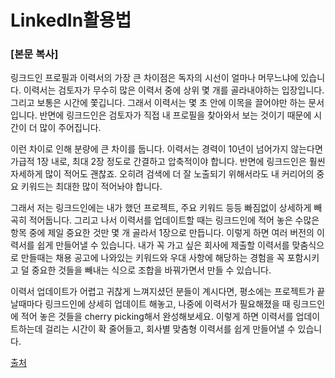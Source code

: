 # LinkedIn활용법

### [본문 복사]

링크드인 프로필과 이력서의 가장 큰 차이점은 독자의 시선이 얼마나 머무느냐에 있습니다. 이력서는 검토자가 무수히 많은 이력서 중에 상위 몇 개를 골라내야하는 입장입니다. 그리고 보통은 시간에 쫓깁니다. 그래서 이력서는 몇 초 안에 이목을 끌어야만 하는 문서입니다. 반면에 링크드인은 검토자가 직접 내 프로필을 찾아와서 보는 것이기 때문에 시간이 더 많이 주어집니다.

이런 차이로 인해 분량에 큰 차이를 둡니다. 이력서는 경력이 10년이 넘어가지 않는다면 가급적 1장 내로, 최대 2장 정도로 간결하고 압축적이야 합니다. 반면에 링크드인은 훨씬 자세하게 많이 적어도 괜찮죠. 오히려 검색에 더 잘 노출되기 위해서라도 내 커리어의 중요 키워드는 최대한 많이 적어놔야 합니다.

그래서 저는 링크드인에는 내가 했던 프로젝트, 주요 키워드 등등 빠짐없이 상세하게 빼곡히 적어둡니다. 그리고 나서 이력서를 업데이트할 때는 링크드인에 적어 놓은 수많은 항목 중에 제일 중요한 것만 몇 개 골라서 1장으로 만듭니다. 이렇게 하면 여러 버전의 이력서를 쉽게 만들어낼 수 있습니다. 내가 꼭 가고 싶은 회사에 제출할 이력서를 맞춤식으로 만들때는 채용 공고에 나와있는 키워드와 우대 사항에 해당하는 경험을 꼭 포함시키고 덜 중요한 것들을 빼내는 식으로 조합을 바꿔가면서 만들 수 있습니다.

이력서 업데이트가 어렵고 귀찮게 느껴지셨던 분들이 계시다면, 평소에는 프로젝트가 끝날때마다 링크드인에 상세히 업데이트 해놓고, 나중에 이력서가 필요해졌을 때 링크드인에 적어 놓은 것들을 cherry picking해서 완성해보세요. 이렇게 하면 이력서를 업데이트하는데 걸리는 시간이 확 줄어들고, 회사별 맞춤형 이력서를 쉽게 만들어낼 수 있습니다.

[출처](https://soojin.ro/blog/resume-and-linkedin)
